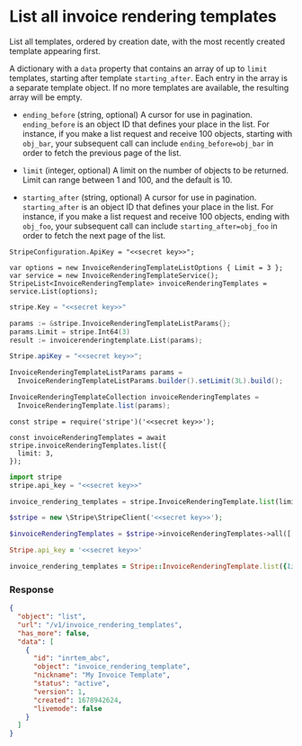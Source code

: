 # List all invoice rendering templates

List all templates, ordered by creation date, with the most recently created template appearing first.

A dictionary with a `data` property that contains an array of up to `limit` templates, starting after template `starting_after`. Each entry in the array is a separate template object. If no more templates are available, the resulting array will be empty.

- `ending_before` (string, optional)
  A cursor for use in pagination. `ending_before` is an object ID that defines your place in the list. For instance, if you make a list request and receive 100 objects, starting with `obj_bar`, your subsequent call can include `ending_before=obj_bar` in order to fetch the previous page of the list.

- `limit` (integer, optional)
  A limit on the number of objects to be returned. Limit can range between 1 and 100, and the default is 10.

- `starting_after` (string, optional)
  A cursor for use in pagination. `starting_after` is an object ID that defines your place in the list. For instance, if you make a list request and receive 100 objects, ending with `obj_foo`, your subsequent call can include `starting_after=obj_foo` in order to fetch the next page of the list.

```dotnet
StripeConfiguration.ApiKey = "<<secret key>>";

var options = new InvoiceRenderingTemplateListOptions { Limit = 3 };
var service = new InvoiceRenderingTemplateService();
StripeList<InvoiceRenderingTemplate> invoiceRenderingTemplates = service.List(options);
```

```go
stripe.Key = "<<secret key>>"

params := &stripe.InvoiceRenderingTemplateListParams{};
params.Limit = stripe.Int64(3)
result := invoicerenderingtemplate.List(params);
```

```java
Stripe.apiKey = "<<secret key>>";

InvoiceRenderingTemplateListParams params =
  InvoiceRenderingTemplateListParams.builder().setLimit(3L).build();

InvoiceRenderingTemplateCollection invoiceRenderingTemplates =
  InvoiceRenderingTemplate.list(params);
```

```node
const stripe = require('stripe')('<<secret key>>');

const invoiceRenderingTemplates = await stripe.invoiceRenderingTemplates.list({
  limit: 3,
});
```

```python
import stripe
stripe.api_key = "<<secret key>>"

invoice_rendering_templates = stripe.InvoiceRenderingTemplate.list(limit=3)
```

```php
$stripe = new \Stripe\StripeClient('<<secret key>>');

$invoiceRenderingTemplates = $stripe->invoiceRenderingTemplates->all(['limit' => 3]);
```

```ruby
Stripe.api_key = '<<secret key>>'

invoice_rendering_templates = Stripe::InvoiceRenderingTemplate.list({limit: 3})
```

### Response

```json
{
  "object": "list",
  "url": "/v1/invoice_rendering_templates",
  "has_more": false,
  "data": [
    {
      "id": "inrtem_abc",
      "object": "invoice_rendering_template",
      "nickname": "My Invoice Template",
      "status": "active",
      "version": 1,
      "created": 1678942624,
      "livemode": false
    }
  ]
}
```